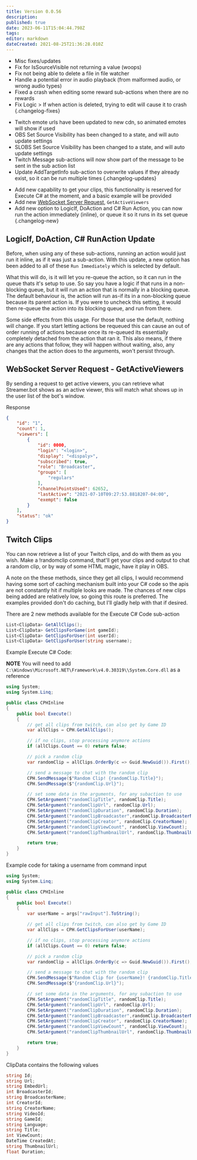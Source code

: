 ```yaml
---
title: Version 0.0.56
description: 
published: true
date: 2023-06-11T15:04:44.798Z
tags: 
editor: markdown
dateCreated: 2021-08-25T21:36:28.010Z
---
```


* Misc fixes/updates
* Fix for IsSourceVisible not returning a value (woops)
* Fix not being able to delete a file in file watcher
* Handle a potential error in audio playback (from malformed audio, or wrong audio types)
* Fixed a crash when editing some reward sub-actions when there are no rewards
* Fix Logic > If when action is deleted, trying to edit will cause it to crash
{.changelog-fixes}

<span></span>

* Twitch emote urls have been updated to new cdn, so animated emotes will show if used
* OBS Set Source Visibility has been changed to a state, and will auto update settings
* SLOBS Set Source Visibility has been changed to a state, and will auto update settings
* Twitch Message sub-actions will now show part of the message to be sent in the sub action list
* Update AddTargetInfo sub-action to overwrite values if they already exist, so it can be run multiple times
{.changelog-updates}

<span></span>

* Add new capability to get your clips, this functionality is reserved for Execute C# at the moment, and a basic example will be provided
* Add new [WebSocket Server Request](/Servers-Clients/WebSocket-Server/Requests), `GetActiveViewers`
* Add new option to LogicIf, DoAction and C# Run Action, you can now run the action immediately (inline), or queue it so it runs in its set queue
{.changelog-new}

## LogicIf, DoAction, C# RunAction Update
Before, when using any of these sub-actions, running an action would just run it inline, as if it was just a sub-action.  With this update, a new option has been added to all of these `Run Immediately` which is selected by default.

What this will do, is it will let you re-queue the action, so it can run in the queue thats it's setup to use.  So say you have a logic if that runs in a non-blocking queue, but it will run an action that is normally in a blocking queue.  The default behaviour is, the action will run as-if its in a non-blocking queue because its parent action is.  If you were to uncheck this setting, it would then re-queue the action into its blocking queue, and run from there.

Some side effects from this usage.  For those that use the default, nothing will change.  If you start letting actions be requeued this can cause an out of order running of actions because once its re-queued its essentially completely detached from the action that ran it.  This also means, if there are any actions that follow, they will happen without waiting, also, any changes that the action does to the arguments, won't persist through.

## WebSocket Server Request - GetActiveViewers
By sending a request to get active viewers, you can retrieve what Streamer.bot shows as an active viewer, this will match what shows up in the user list of the bot's window.

Response

```json
{
    "id": "1",
    "count": 1,
    "viewers": [
        {
            "id": 0000,
            "login": "<login>",
            "display": "<dispaly>",
            "subscribed": true,
            "role": "Broadcaster",
            "groups": [
                "regulars"
            ],
            "channelPointsUsed": 62652,
            "lastActive": "2021-07-10T09:27:53.8818207-04:00",
            "exempt": false
        }
    ],
    "status": "ok"
}
```

## Twitch Clips
You can now retrieve a list of your Twitch clips, and do with them as you wish.  Make a !randomclip command, that'll get your clips and output to chat a random clip, or by way of some HTML magic, have it play in OBS.

A note on the these methods, since they get all clips, I would recommend having some sort of caching mechanism built into your C# code so the apis are not constantly hit if multiple looks are made.  The chances of new clips being added are relatively low, so going this route is preferred.  The examples provided don't do caching, but I'll gladly help with that if desired.

There are 2 new methods available for the Execute C# Code sub-action

```csharp
List<ClipData> GetAllClips();
List<ClipData> GetClipsForGame(int gameId);
List<ClipData> GetClipsForUser(int userId);
List<ClipData> GetClipsForUser(string username);
```

Example Execute C# Code:

**NOTE** You will need to add `C:\Windows\Microsoft.NET\Framework\v4.0.30319\\System.Core.dll` as a reference

```csharp
using System;
using System.Linq;

public class CPHInline
{
	public bool Execute()
	{
		// get all clips from twitch, can also get by Game ID
		var allClips = CPH.GetAllClips();

		// if no clips, stop processing anymore actions
		if (allClips.Count == 0) return false;

		// pick a random clip
		var randomClip = allClips.OrderBy(c => Guid.NewGuid()).First();

		// send a message to chat with the random clip
		CPH.SendMessage($"Random Clip! {randomClip.Title}");
		CPH.SendMessage($"{randomClip.Url}");

		// set some data in the arguments, for any subaction to use
		CPH.SetArgument("randomClipTitle", randomClip.Title);
		CPH.SetArgument("randomClipUrl", randomClip.Url);
		CPH.SetArgument("randomClipDuration", randomClip.Duration);
		CPH.SetArgument("randomClipBroadcaster",randomClip.BroadcasterName);
		CPH.SetArgument("randomClipCreator", randomClip.CreatorName);
		CPH.SetArgument("randomClipViewCount", randomClip.ViewCount);
		CPH.SetArgument("randomClipThumbnailUrl", randomClip.ThumbnailUrl);

		return true;
	}
}
```

Example code for taking a username from command input

```csharp
using System;
using System.Linq;

public class CPHInline
{
	public bool Execute()
	{
		var userName = args["rawInput"].ToString();

		// get all clips from twitch, can also get by Game ID
		var allClips = CPH.GetClipsForUser(userName);

		// if no clips, stop processing anymore actions
		if (allClips.Count == 0) return false;

		// pick a random clip
		var randomClip = allClips.OrderBy(c => Guid.NewGuid()).First();

		// send a message to chat with the random clip
		CPH.SendMessage($"Random Clip for {userName}! {randomClip.Title}");
		CPH.SendMessage($"{randomClip.Url}");

		// set some data in the arguments, for any subaction to use
		CPH.SetArgument("randomClipTitle", randomClip.Title);
		CPH.SetArgument("randomClipUrl", randomClip.Url);
		CPH.SetArgument("randomClipDuration", randomClip.Duration);
		CPH.SetArgument("randomClipBroadcaster",randomClip.BroadcasterName);
		CPH.SetArgument("randomClipCreator", randomClip.CreatorName);
		CPH.SetArgument("randomClipViewCount", randomClip.ViewCount);
		CPH.SetArgument("randomClipThumbnailUrl", randomClip.ThumbnailUrl);

		return true;
	}
}
```

ClipData contains the following values

```csharp
string Id;
string Url;
string EmbedUrl;
int BroadcasterId;
string BroadcasterName;
int CreatorId;
string CreatorName;
string VideoId;
string GameId;
string Language;
string Title;
int ViewCount;
DateTime CreatedAt;
string ThumbnailUrl;
float Duration;
```
